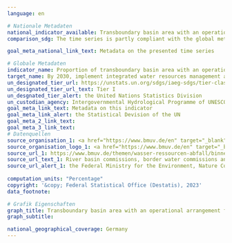 ```yaml
---
language: en    

# Nationale Metadaten    
national_indicator_available: Transboundary basin area with an operational arrangement for water cooperation    
comparison_sdg: The time series is partly compliant with the global metadata.    

goal_meta_national_link_text: Metadata on the presented time series    

# Globale Metadaten    
indicator_name: Proportion of transboundary basin area with an operational arrangement for water cooperation    
target_name: By 2030, implement integrated water resources management at all levels, including through transboundary cooperation as appropriate    
un_designated_tier_url: https://unstats.un.org/sdgs/iaeg-sdgs/tier-classification/    
un_designated_tier_url_text: Tier I    
un_desgnated_tier_alert: the United Nations Statistics Division    
un_custodian_agency: Intergovernmental Hydrological Programme of UNESCO (UNESCO-IHP)<br>United Nations Economic Commission for Europe (UNECE)    
goal_meta_link_text: Metadata on this indicator    
goal_meta_link_alert: the Statistical Devision of the UN    
goal_meta_2_link_text:     
goal_meta_3_link_text:         
# Datenquellen
source_organisation_1: <a href="https://www.bmuv.de/en" target="_blank" onclick="return confirm_alert('the Federal Ministry for the Environment, Nature Conservation, Nuclear Safety and Consumer Protection','En');"> Federal Ministry for the Environment, Nature Conservation, Nuclear Safety and Consumer Protection </a>
source_organisation_logo_1: <a href="https://www.bmuv.de/en" target="_blank" onclick="return confirm_alert('the Federal Ministry for the Environment, Nature Conservation, Nuclear Safety and Consumer Protection','En');"><img src="https://sdg-indikatoren.de/public/OrgImgEn/bmuv.png" alt="Logo bmuv" style="height:60px; width:148px"/></a>
source_url_1: https://www.bmuv.de/themen/wasser-ressourcen-abfall/binnengewaesser/fluesse-und-seen/flussgebietskommission
source_url_text_1: River basin commissions, border water commissions and river basin communities (only available in German)
source_url_alert_1: the Federal Ministry for the Environment, Nature Conservation, Nuclear Safety and Consumer Protection
    
computation_units: "Percentage"    
copyright: '&copy; Federal Statistical Office (Destatis), 2023'    
data_footnote:     

# Grafik Eigenschaften    
graph_title: Transboundary basin area with an operational arrangement for water cooperation
graph_subtitle:     

national_geographical_coverage: Germany    
---
```


<span></span>
